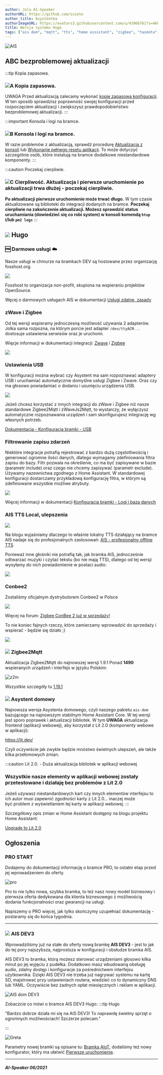 ```yaml
---
author: Jola AI-Speaker
authorURL: https://github.com/sviete
author_title: Asystentka
authorImageURL: https://avatars3.githubusercontent.com/u/43966761?s=460&v=4
title: Wersja systemu Hugo
tags: ["ais dom", "mqtt", "tts", "home assistant", "zigbee", "tasmota", "zwave"]
---
```


<div>

![AIS](/img/en/blog/202106/tts_local.png)

</div>

<!--truncate-->


## ABC bezproblemowej aktualizacji

:::tip Kopia zapasowa.
### ![A](/img/en/blog/202009/alpha-a-circle.png) Kopia zapasowa.

UWAGA Przed aktualizacją zalecamy wykonać [kopię zapasową konfiguracji](/docs/ais_bramka_configuration_software#kopia-zapasowa-konfiguracji). W ten sposób sprawdzisz poprawność swojej konfiguracji przed rozpoczęciem aktualizacji i zwiększysz prawdopodobieństwo bezproblemowej aktualizacji.
:::

:::important Konsola i logi na bramce.
### ![B](/img/en/blog/202009/alpha-b-circle.png) Konsola i logi na bramce.

W razie problemów z aktualizacją, sprawdź procedurę [Aktualizacja z konsoli](/docs/ais_bramka_update_manual) lub [Wykonanie pełnego resetu aplikacji](/docs/ais_bramka_reset_ais_step_by_step).
To może dotyczyć szczególnie osób, które instalują na bramce dodatkowe niestandardowe komponenty.
:::

:::caution Poczekaj cierpliwie.
### ![C](/img/en/blog/202009/alpha-c-circle.png) Cierpliwość. Aktualizacja i pierwsze uruchomienie po aktualizacji trwa dłużej - poczekaj cierpliwie.

 **Po aktualizacji pierwsze uruchomienie może trwać długo.**
 W tym czasie aktualizowane są biblioteki do integracji dodanych na bramce.
 **Poczekaj cierpliwie na zakończenie aktualizacji.
 Możesz sprawdzić status uruchamiania (dowiedzieć się co robi system) w konsoli komendą ``htop`` i/lub ``pm2 logs``**
:::



## ![](/img/en/blog/202106/hugo.png) Hugo



### 🆓 Darmowe usługi ☁️


Nasze usługi w chmurze na bramkach DEV są hostowane przez organizację fosshost.org.

![](/img/en/blog/202106/fosshost_big.png)

Fosshost to organizacja non-profit, skupiona na wspieraniu projektów OpenSource.

Węcej o darmowych usługach AIS w dokumentacji [Usługi zdalne, zasady](/docs/ais_dom_cloud_services_terms)



### zWave i Zigbee

Od tej wersji wspieramy jednoczesną możliwość używania 2 adapterów. Jolka sama rozpozna, na którym porcie jest adapter ``/dev/ttyACM...`` dostosuje ustawienia serwisów oraz je uruchomi.

Więcje informacji w dokumentacji integracji: [Zwave](/docs/ais_app_integration_zwave) i [Zigbee](/docs/ais_app_integration_zigbee)

![](/img/en/blog/202106/zwave.png)


### Ustawienia USB

W konfiguracji można wybrać czy Asystent ma sam rozpoznawać adaptery USB i uruchamiać automatycznie domyślne usługi Zigbee i Zwave. Oraz czy ma głosowo powiadamiać o dodaniu i usunięciu urządzenia USB.


![](/img/en/blog/202106/usb.png)


Jeżeli chcesz korzystać z innych integracji do zWave i Zigbee niż nasze standardowe Zigbee2Mqtt i zWaveJs2Mqtt, to wystarczy, że wyłączysz automatyczne rozpoznawania urządzeń i sam skonfigurujesz integrację wg własnych potrzeb.


[Dokumentacja - Konfiguracja bramki - USB](/docs/ais_bramka_configuration_usb)


### Filtrowanie zapisu zdarzeń


Niektóre integracje potrafią rejestrować z bardzo dużą częstotliwością i generować ogromne ilości danych, dlatego wymagamy zdefiniowania filtra zapisu do bazy. Filtr pozwala na określenie, co ma być zapisywane w bazie (parametr include) oraz czego nie chcemy zapisywać (parametr exclude). Używamy nazewnictwa zgodnego z Home Assistant. W standardowej konfiguracji dostarczamy przykładową konfigurację filtra, w którym są zdefiniowane wszystkie możliwe atrybuty.


![](/img/en/blog/202106/filtr.png)


Więcej informacji w dokumentacji [Konfiguracja bramki - Logi i baza danych](/docs/ais_bramka_configuration_logs_and_db)

### AIS TTS Local, ulepszenia

![](/img/en/blog/202106/tts_local.png)


Na blogu wyjaśniamy dlaczego to właśnie lokalny TTS działający na bramce AIS nadaje się do profesjonalnych zastosowań:
[AIS - profesjonalny offline TTS](https://ai-speaker.discourse.group/t/ais-profesjonalny-offline-tts/1893)


Ponieważ inne głośniki nie potrafią tak, jak bramka AIS, jednocześnie odtwarzać muzyki i czytać tekstu (bo nie mają TTS), dlatego od tej wersji wysyłamy do nich powiadomienie w postaci audio:

![](/img/en/blog/202106/tts.jpeg)


### Conbee2

Zostaliśmy oficjalnym dystrybutorem Conbee2 w Polsce

![](/img/en/blog/202106/ais.jpeg)


Więcej na forum: [Zigbee ConBee 2 już w sprzedaży!](https://ai-speaker.discourse.group/t/zigbee-conbee-2-juz-w-sprzedazy/1844)

To nie koniec fajnych rzeczy, które zamierzamy wprowadzić do sprzedaży i wspierać - będzie się działo ;)

![](/img/en/blog/202106/ais2.jpeg)


### ![](/img/en/blog/202102/honeybee.png) Zigbee2Mqtt


Aktualizacja Zigbee2Mqtt do najnowszej wersji 1.9.1 Ponad **1490** wspieranych urządzeń i interfejs w języku Polskim:


![z2m](/img/en/blog/202106/zigbee2mqtt_pl.png)

Wszystkie szczegóły tu [1.19.1](https://github.com/Koenkk/zigbee2mqtt/releases/tag/1.19.1)


### ![](/img/en/blog/202101/hass.png) Asystent domowy

Najnowsza wersja Asystenta domowego, czyli naszego pakietu ``ais-dom`` bazującego na najnowszym stabilnym Home Assistant Core.
W tej wersji jest sporo poprawek i aktualizacji bibliotek. W tym **UWAGA** aktualizacja frontend (aplikacji webowej), aby korzystał z Lit 2.0 (komponenty webowe w aplikacji):

https://lit.dev/


Czyli oczywiście jak zwykle będzie mnóstwo świetnych ulepszeń, ale także kilka przełomowych zmian.

:::caution Lit 2.0. - Duża aktualizacja bibliotek w aplikacji webowej
###  Wszystkie nasze elementy w aplikacji webowej zostały przetestowane i działaję bez problemów z Lit 2.0

Jeżeli używasz niestandardowych kart czy innych elementów interfejsu to ich autor musi zapewnić zgodności karty z Lit 2.0... inaczej może być problem z wyświetlaniem tej karty w aplikacji webowej.
:::


Szczegółowy opis zmian w Home Assistant dostępny na blogu projektu Home Assistant: 

[Upgrade to Lit 2.0](https://developers.home-assistant.io/blog/2021/05/19/lit-2.0)


## Ogłoszenia 

### PRO START

Dodajemy do dokumentacji informację o bramce PRO, to ostatni etap przed jej wprowadzeniem do oferty.

![pro](/img/en/blog/202106/pro.png)

Pro to nie tylko nowa, szybka bramka, to też nasz nowy model biznesowy i pierwsza oferta dedykowana dla klienta biznesowego z możliwością dodania funkcjonalności oraz gwarancji na usługi. 

Napiszemy o PRO więcej, jak tylko skończymy uzupełniać dokumentację - postaramy się do końca tygodnia.


-------------------------------------------------------------------------

### ![](/img/en/blog/202105/placard.png) AIS DEV3

Wprowadziliśmy już na stałe do oferty nową bramkę **AIS DEV3** - jest to jak do tej pory najszybsza, najprostsza w konfiguracji i obsłudze bramka AIS.

AIS DEV3 to bramka, którą możesz sterować urządzeniami głosowo kilka minut po jej wyjęciu z pudełka.
Dodatkowo masz wbudowaną obsługę audio, zdalny dostęp i konfiguracje za pośrednictwem interfejsu użytkownika. Dzięki AIS DEV3 nie trzeba już nagrywać systemu na kartę SD, majstrować przy ustawieniach routera, wiedzieć co to dynamiczny DNS lub YAML. Oczywiście bez żadnych opłat miesięcznych i reklam w aplikacji.

![AIS dom DEV3](/img/en/bramka/ais_dev3_in_box.jpg)


Zobaczcie co mówi o bramce AIS DEV3 Hugo:
:::tip Hugo

"Bardzo dobrze działa mi się na AIS DEV3! To naprawdę świetny sprzęt o ogromnych możliwościach! Szczerze polecam."

:::

![Greta](/img/en/blog/202106/hugo.png)


Parametry nowej bramki są opisane tu: [Bramka AIoT](/docs/ais_bramka_index), dodaliśmy też nowy konfigurator, który ma ułatwić [Pierwsze uruchomienie](/docs/ais_bramka_first_run_the_gate).

-------

##### AI-Speaker 06/2021
